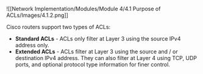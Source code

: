 ![[Network Implementation/Modules/Module 4/4.1 Purpose of ACLs/Images/4.1.2.png]]

Cisco routers support two types of ACLs:

- **Standard ACLs** - ACLs only filter at Layer 3 using the source IPv4 address only.
- **Extended ACLs** - ACLs filter at Layer 3 using the source and / or destination IPv4 address. They can also filter at Layer 4 using TCP, UDP ports, and optional protocol type information for finer control.
